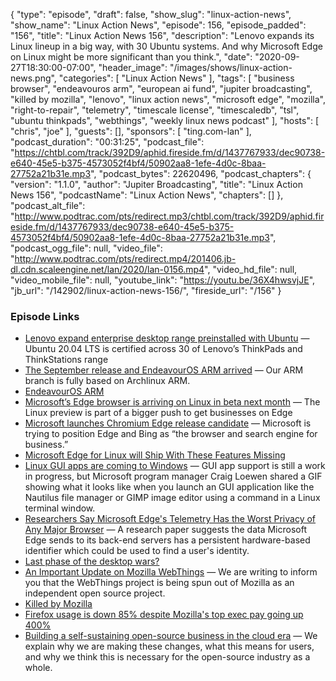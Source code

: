 {
  "type": "episode",
  "draft": false,
  "show_slug": "linux-action-news",
  "show_name": "Linux Action News",
  "episode": 156,
  "episode_padded": "156",
  "title": "Linux Action News 156",
  "description": "Lenovo expands its Linux lineup in a big way, with 30 Ubuntu systems. And why Microsoft Edge on Linux might be more significant than you think.",
  "date": "2020-09-27T18:30:00-07:00",
  "header_image": "/images/shows/linux-action-news.png",
  "categories": [
    "Linux Action News"
  ],
  "tags": [
    "business browser",
    "endeavouros arm",
    "european ai fund",
    "jupiter broadcasting",
    "killed by mozilla",
    "lenovo",
    "linux action news",
    "microsoft edge",
    "mozilla",
    "right-to-repair",
    "telemetry",
    "timescale license",
    "timescaledb",
    "tsl",
    "ubuntu thinkpads",
    "webthings",
    "weekly linux news podcast"
  ],
  "hosts": [
    "chris",
    "joe"
  ],
  "guests": [],
  "sponsors": [
    "ting.com-lan"
  ],
  "podcast_duration": "00:31:25",
  "podcast_file": "https://chtbl.com/track/392D9/aphid.fireside.fm/d/1437767933/dec90738-e640-45e5-b375-4573052f4bf4/50902aa8-1efe-4d0c-8baa-27752a21b31e.mp3",
  "podcast_bytes": 22620496,
  "podcast_chapters": {
    "version": "1.1.0",
    "author": "Jupiter Broadcasting",
    "title": "Linux Action News 156",
    "podcastName": "Linux Action News",
    "chapters": []
  },
  "podcast_alt_file": "http://www.podtrac.com/pts/redirect.mp3/chtbl.com/track/392D9/aphid.fireside.fm/d/1437767933/dec90738-e640-45e5-b375-4573052f4bf4/50902aa8-1efe-4d0c-8baa-27752a21b31e.mp3",
  "podcast_ogg_file": null,
  "video_file": "http://www.podtrac.com/pts/redirect.mp4/201406.jb-dl.cdn.scaleengine.net/lan/2020/lan-0156.mp4",
  "video_hd_file": null,
  "video_mobile_file": null,
  "youtube_link": "https://youtu.be/36X4hwsvjJE",
  "jb_url": "/142902/linux-action-news-156/",
  "fireside_url": "/156"
}


### Episode Links

  * [Lenovo expand enterprise desktop range preinstalled with Ubuntu](https://ubuntu.com//blog/lenovo-expand-enterprise-desktop-range-preinstalled-with-ubuntu "Lenovo expand enterprise desktop range preinstalled with Ubuntu") — Ubuntu 20.04 LTS is certified across 30 of Lenovo’s ThinkPads and ThinkStations range
  * [The September release and EndeavourOS ARM arrived](https://endeavouros.com/news/the-september-release-and-endeavouros-arm-arrived/ "The September release and EndeavourOS ARM arrived") — Our ARM branch is fully based on Archlinux ARM.
  * [EndeavourOS ARM](https://arm.endeavouros.com/ "EndeavourOS ARM")
  * [Microsoft’s Edge browser is arriving on Linux in beta next month](https://www.theverge.com/2020/9/22/21449062/microsoft-edge-linux-preview-october-release "Microsoft’s Edge browser is arriving on Linux in beta next month") — The Linux preview is part of a bigger push to get businesses on Edge
  * [Microsoft launches Chromium Edge release candidate](https://venturebeat.com/2019/11/04/microsoft-launches-chromium-edge-release-candidate-brings-intranet-search-to-phones/ "Microsoft launches Chromium Edge release candidate") — Microsoft is trying to position Edge and Bing as “the browser and search engine for business.”
  * [Microsoft Edge for Linux will Ship With These Features Missing](https://www.omgubuntu.co.uk/2020/09/edge-linux-missing-features "Microsoft Edge for Linux will Ship With These Features Missing")
  * [Linux GUI apps are coming to Windows](https://liliputing.com/2020/09/microsoft-edge-coming-to-linux-and-linux-gui-apps-are-coming-to-windows.html "Linux GUI apps are coming to Windows") — GUI app support is still a work in progress, but Microsoft program manager Craig Loewen shared a GIF showing what it looks like when you launch an GUI application like the Nautilus file manager or GIMP image editor using a command in a Linux terminal window.
  * [Researchers Say Microsoft Edge's Telemetry Has the Worst Privacy of Any Major Browser](https://winbuzzer.com/2020/03/17/researchers-say-microsoft-edges-telemetry-has-the-worst-privacy-of-any-major-browser-xcxwbn/ "Researchers Say Microsoft Edge's Telemetry Has the Worst Privacy of Any Major Browser") — A research paper suggests the data Microsoft Edge sends to its back-end servers has a persistent hardware-based identifier which could be used to find a user's identity.
  * [Last phase of the desktop wars?](http://esr.ibiblio.org/?p=8764 "Last phase of the desktop wars?")
  * [An Important Update on Mozilla WebThings](https://discourse.mozilla.org/t/an-important-update-on-mozilla-webthings/67764 "An Important Update on Mozilla WebThings") — We are writing to inform you that the WebThings project is being spun out of Mozilla as an independent open source project.
  * [Killed by Mozilla](https://killedbymozilla.com/ "Killed by Mozilla")
  * [Firefox usage is down 85% despite Mozilla's top exec pay going up 400%](http://calpaterson.com/mozilla.html "Firefox usage is down 85% despite Mozilla's top exec pay going up 400%")
  * [Building a self-sustaining open-source business in the cloud era](https://blog.timescale.com/blog/building-open-source-business-in-cloud-era-v2/ "Building a self-sustaining open-source business in the cloud era") — We explain why we are making these changes, what this means for users, and why we think this is necessary for the open-source industry as a whole.


